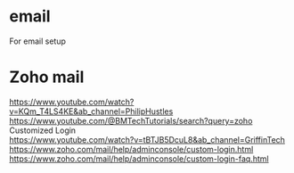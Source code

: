 # email
For email setup

# Zoho mail
https://www.youtube.com/watch?v=KQm_T4LS4KE&ab_channel=PhilipHustles \
https://www.youtube.com/@BMTechTutorials/search?query=zoho \
Customized Login \
https://www.youtube.com/watch?v=tBTJB5DcuL8&ab_channel=GriffinTech \
https://www.zoho.com/mail/help/adminconsole/custom-login.html \
https://www.zoho.com/mail/help/adminconsole/custom-login-faq.html
